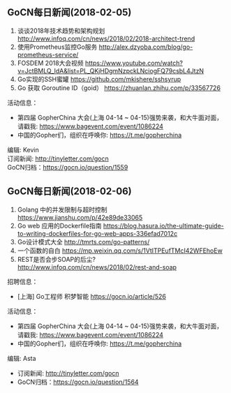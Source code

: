 ## GoCN每日新闻(2018-02-05)

1. 谈谈2018年技术趋势和架构规划 http://www.infoq.com/cn/news/2018/02/2018-architect-trend
2. 使用Prometheus监控Go服务 http://alex.dzyoba.com/blog/go-prometheus-service/
3. FOSDEM 2018大会视频 https://www.youtube.com/watch?v=JctBMLQ_IdA&list=PL_QKjHDgmNzpckLNciogFQ79csbL4JtzN
4. Go实现的SSH蜜罐 https://github.com/mkishere/sshsyrup
5. Go 获取 Goroutine ID（goid） https://zhuanlan.zhihu.com/p/33567726

活动信息：
* 第四届 GopherChina 大会(上海 04-14 ~ 04-15)强势来袭，和大牛面对面，请戳我: https://www.bagevent.com/event/1086224
* 中国的Gopher们，组织在呼唤你: https://t.me/gopherchina

编辑: Kevin    
订阅新闻: http://tinyletter.com/gocn    
GoCN归档：https://gocn.io/question/1559    


## GoCN每日新闻(2018-02-06)

1. Golang 中的并发限制与超时控制 https://www.jianshu.com/p/42e89de33065
2. Go web 应用的Dockerfile指南 https://blog.hasura.io/the-ultimate-guide-to-writing-dockerfiles-for-go-web-apps-336efad7012c
3. Go设计模式大全 http://tmrts.com/go-patterns/
4. 一个函数的自白 https://mp.weixin.qq.com/s/1VtITPEufTMcI42WFEhoEw
5. REST是否会步SOAP的后尘? http://www.infoq.com/cn/news/2018/02/rest-and-soap

招聘信息：
* [上海] Go工程师 积梦智能 https://gocn.io/article/526

活动信息：
* 第四届 GopherChina 大会(上海 04-14 ~ 04-15)强势来袭，和大牛面对面，请戳我: https://www.bagevent.com/event/1086224
* 中国的Gopher们，组织在呼唤你: https://t.me/gopherchina

 编辑: Asta
* 订阅新闻: http://tinyletter.com/gocn    
* GoCN归档：https://gocn.io/question/1564  
